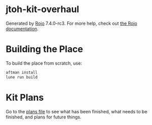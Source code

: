# jtoh-kit-overhaul

Generated by [Rojo](https://github.com/rojo-rbx/rojo) 7.4.0-rc3.
For more help, check out [the Rojo documentation](https://rojo.space/docs).

# Building the Place

To build the place from scratch, use:

```bash
aftman install
lune run build
```

# Kit Plans

Go to the [plans file](./PLANS.md) to see what has been finished, what needs to be finished, and plans for future things.
